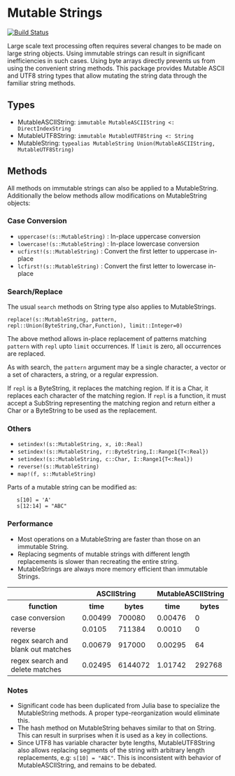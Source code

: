 # Mutable Strings

[![Build Status](https://travis-ci.org/tanmaykm/MutableStrings.jl.png)](https://travis-ci.org/tanmaykm/MutableStrings.jl)

Large scale text processing often requires several changes to be made on large string objects. Using immutable strings can result in significant inefficiencies in such cases. Using byte arrays directly prevents us from using the convenient string methods. This package provides Mutable ASCII and UTF8 string types that allow mutating the string data through the familiar string methods.

## Types
- MutableASCIIString: `immutable MutableASCIIString <: DirectIndexString`
- MutableUTF8String: `immutable MutableUTF8String <: String`
- MutableString: `typealias MutableString Union(MutableASCIIString, MutableUTF8String)`

## Methods
All methods on immutable strings can also be applied to a MutableString. Additionally the below methods allow modifications on MutableString objects:

### Case Conversion

- `uppercase!(s::MutableString)` : In-place uppercase conversion
- `lowercase!(s::MutableString)` : In-place lowercase conversion
- `ucfirst!(s::MutableString)` : Convert the first letter to uppercase in-place
- `lcfirst!(s::MutableString)` : Convert the first letter to lowercase in-place


### Search/Replace
The usual `search` methods on String type also applies to MutableStrings. 

`replace!(s::MutableString, pattern, repl::Union(ByteString,Char,Function), limit::Integer=0)`

The above method allows in-place replacement of patterns matching `pattern` with `repl` upto `limit` occurrences. If `limit` is zero, all occurrences are replaced. 

As with search, the `pattern` argument may be a single character, a vector or a set of characters, a string, or a regular expression. 

If `repl` is a ByteString, it replaces the matching region. If it is a Char, it replaces each character of the matching region. If `repl` is a function, it must accept a SubString representing the matching region and return either a Char or a ByteString to be used as the replacement.


### Others

- `setindex!(s::MutableString, x, i0::Real)`
- `setindex!(s::MutableString, r::ByteString,I::Range1{T<:Real})`
- `setindex!(s::MutableString, c::Char, I::Range1{T<:Real})`
- `reverse!(s::MutableString)`
- `map!(f, s::MutableString)`

Parts of a mutable string can be modified as:

````
   s[10] = 'A'
   s[12:14] = "ABC"
````


### Performance

- Most operations on a MutableString are faster than those on an immutable String. 
- Replacing segments of mutable strings with different length replacements is slower than recreating the entire string. 
- MutableStrings are always more memory efficient than immutable Strings. 

<table>
<tr><th> </th><th colspan="2">ASCIIString</th><th colspan="2">MutableASCIIString</th></tr>
<tr><th>function</th><th>time</th><th>bytes</th><th>time</th><th>bytes</th></tr>
<tr><td>case conversion</td><td>0.00499</td><td>700080</td><td>0.00476</td><td>0</td></tr>
<tr><td>reverse</td><td>0.0105</td><td>711384</td><td>0.0010</td><td>0</td></tr>
<tr><td>regex search and blank out matches</td><td>0.00679</td><td>917000</td><td>0.00295</td><td>64</td></tr>
<tr><td>regex search and delete matches</td><td>0.02495</td><td>6144072</td><td>1.01742</td><td>292768</td></tr>
</table>



### Notes
- Significant code has been duplicated from Julia base to specialize the MutableString methods. A proper type-reorganization would eliminate this.
- The hash method on MutableString behaves similar to that on String. This can result in surprises when it is used as a key in collections.
- Since UTF8 has variable character byte lengths, MutableUTF8String also allows replacing segments of the string with arbitrary length replacements, e.g: `s[10] = "ABC"`. This is inconsistent with behavior of MutableASCIIString, and remains to be debated.


